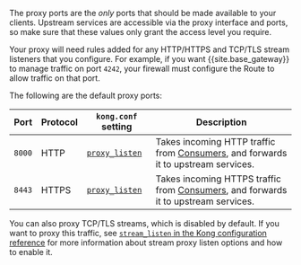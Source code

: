 The proxy ports are the *only* ports that should be made available to your clients. Upstream services are accessible via the proxy interface and ports, so make sure that these values only grant the access level you require. 

Your proxy will need rules added for any HTTP/HTTPS and TCP/TLS stream listeners that you configure. For example, if you want {{site.base_gateway}} to manage traffic on port `4242`, your firewall must configure the Route to allow traffic on that port.

The following are the default proxy ports:

| Port | Protocol | `kong.conf` setting | Description | 
|---------|---------|------------|------------|
| `8000` | HTTP     | [`proxy_listen`](/gateway/configuration/#proxy_listen) | Takes incoming HTTP traffic from [Consumers](/gateway/entities/consumer/), and forwards it to upstream services. | 
| `8443` | HTTPS    | [`proxy_listen`](/gateway/configuration/#proxy_listen) | Takes incoming HTTPS traffic from [Consumers](/gateway/entities/consumer/), and forwards it to upstream services. |

You can also proxy TCP/TLS streams, which is disabled by default. If you want to proxy this traffic, see [`stream_listen` in the Kong configuration reference](/gateway/configuration/) for more information about stream proxy listen options and how to enable it.